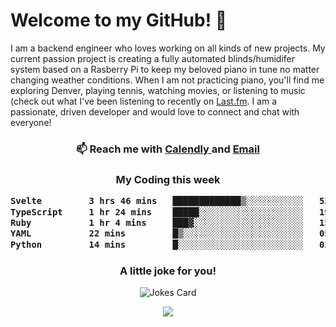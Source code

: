 <h1> Welcome to my GitHub! 👋 </h1>


  I am a backend engineer who loves working on all kinds of new projects. My current passion project is creating a fully automated blinds/humidifer system based on a Rasberry Pi to keep my beloved piano in tune no matter changing weather conditions. When I am not practicing piano, you'll find me exploring Denver, playing tennis, watching movies, or listening to music (check out what I've been listening to recently on [Last.fm](https://www.last.fm/user/mballa000). I am a passionate, driven developer and would love to connect and chat with everyone!

<h3 align = "center"> 📫 Reach me with <a href = "https://calendly.com/msbrandt00/30min"> Calendly </a> and <a href="mailto:msbrandt00@gmail.com">Email</a> 
 </h3>


 
<div align = "center"
[![Anurag's GitHub stats](https://github-readme-stats.vercel.app/api?username=mbrandt00)](https://github.com/anuraghazra/github-readme-stats)
          </div>
<h3 align="center">
  My Coding this week
<!--START_SECTION:waka-->

```txt
Svelte         3 hrs 46 mins   █████████████▒░░░░░░░░░░░   53.31 %
TypeScript     1 hr 24 mins    █████░░░░░░░░░░░░░░░░░░░░   19.96 %
Ruby           1 hr 4 mins     ███▓░░░░░░░░░░░░░░░░░░░░░   15.11 %
YAML           22 mins         █▒░░░░░░░░░░░░░░░░░░░░░░░   05.29 %
Python         14 mins         █░░░░░░░░░░░░░░░░░░░░░░░░   03.40 %
```

<!--END_SECTION:waka-->

### A little joke for you!

![Jokes Card](https://readme-jokes.vercel.app/api?hideBorder)

<a href="https://www.linkedin.com/in/mbrandt00/"><img src="https://img.shields.io/badge/linkedin-%230077B5.svg?&style=for-the-badge&logo=linkedin&logoColor=white" /></a>
